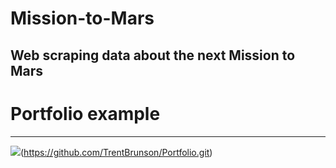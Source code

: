 # Mission-to-Mars
Web scraping data about the next Mission to Mars  
---


# Portfolio example  
---
![](portfolio.png)(https://github.com/TrentBrunson/Portfolio.git)
